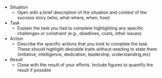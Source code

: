 - Situation
	- Open with a brief description of the situation and context of the success story (who, what where, when, how)
- Task
	- Explain the task you had to complete highlighting any specific challenges or constraint (e.g., deadlines, costs, other issues)
- Action
	- Describe the specific actions that you took to complete the task. These should highlight desirable traits without needing to state them (initiative, intelligence, dedication, leadership, understanding,etc)
- Result
	- Close with the result of your efforts. Include figures to quantify the result if possible